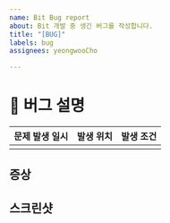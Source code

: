 ```yaml
---
name: Bit Bug report
about: Bit 개발 중 생긴 버그를 작성합니다.
title: "[BUG]"
labels: bug
assignees: yeongwooCho

---
```


# 🐞 버그 설명
| 문제 발생 일시 |  발생 위치  | 발생 조건 |
| --- | --- | --- | 
|  |  |  | 

## 증상 
<!-- 문제 증상에 대해서 설명해주세요. -->

## 스크린샷
<!-- 스크린샷을 첨부해주세요. -->
